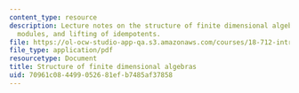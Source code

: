 ```yaml
---
content_type: resource
description: Lecture notes on the structure of finite dimensional algebras, projective
  modules, and lifting of idempotents.
file: https://ol-ocw-studio-app-qa.s3.amazonaws.com/courses/18-712-introduction-to-representation-theory-fall-2010/70961c084499052681efb7485af37858_MIT18_712F10_ch7.pdf
file_type: application/pdf
resourcetype: Document
title: Structure of finite dimensional algebras
uid: 70961c08-4499-0526-81ef-b7485af37858
---
```

